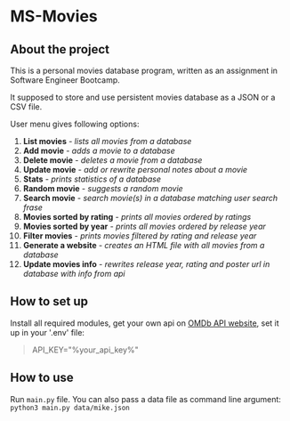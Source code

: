 # MS-Movies

## About the project
This is a personal movies database program, written as an assignment in Software Engineer Bootcamp.

It supposed to store and use persistent movies database as a JSON or a CSV file.

User menu gives following options: 

1. **List movies** - *lists all movies from a database*
2. **Add movie** - *adds a movie to a database*
3. **Delete movie** - *deletes a movie from a database*
4. **Update movie** - *add or rewrite personal notes about a movie*
5. **Stats** - *prints statistics of a database*
6. **Random movie** - *suggests a random movie*
7. **Search movie** - *search movie(s) in a database matching user search frase*
8. **Movies sorted by rating** - *prints all movies ordered by ratings*
9. **Movies sorted by year** - *prints all movies ordered by release year*
10. **Filter movies** - *prints movies filtered by rating and release year*
11. **Generate a website** - *creates an HTML file with all movies from a database*
12. **Update movies info** - *rewrites release year, rating and poster url in database with info from api*

## How to set up
Install all required modules, get your own api on [OMDb API website](https://www.omdbapi.com/), set it up in your '.env' file: 

>API_KEY="%your_api_key%"

## How to use

Run `main.py` file. You can also pass a data file as command line argument: `python3 main.py data/mike.json`
